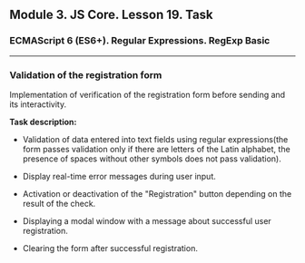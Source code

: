 ## Module 3. JS Core. Lesson 19. Task

###  ECMAScript 6 (ES6+). Regular Expressions. RegExp Basic
***

### Validation of the registration form

Implementation of verification of the registration form before sending and its interactivity.

**Task description:**

- Validation of data entered into text fields using regular expressions(the form passes validation only if there are letters of the Latin alphabet, the presence of spaces without other symbols does not pass validation).

- Display real-time error messages during user input.

- Activation or deactivation of the "Registration" button depending on the result of the check.

- Displaying a modal window with a message about successful user registration.

- Clearing the form after successful registration.
